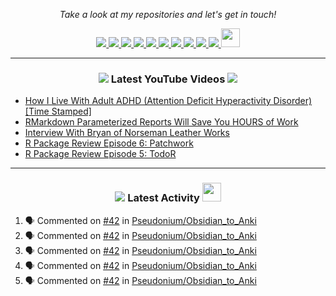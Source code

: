 <!-- Social Section -->
<p align="center">
  <i>Take a look at my repositories and let's get in touch!</i>

<p align="center">
  <a href= "https://github.com/tallguyjenks/">
    <img src="https://img.icons8.com/material-outlined/30/000000/source-code.png"/>
  </a>
  <a href= "https://www.linkedin.com/in/bryanjenks/">
    <img src="https://img.icons8.com/material-outlined/30/000000/linkedin.png"/>
  </a>
  <a href= "https://twitter.com/tallguyjenks">
    <img src="https://img.icons8.com/material-outlined/30/000000/twitter.png"/>
  </a>
  <a href= "https://www.bryanjenks.xyz">
    <img src="https://img.icons8.com/material-outlined/30/000000/geography.png"/>
  </a>
  <a href="https://www.buymeacoffee.com/tallguyjenks">
    <img src="https://img.icons8.com/material-outlined/30/000000/cafe.png"/>
  </a>
  <a href="https://www.youtube.com/c/BryanJenksTech">
    <img src="https://img.icons8.com/material-outlined/30/000000/youtube-play.png"/>
  </a>
  <a href="https://orcid.org/0000-0002-9604-3069">
    <img src="https://img.icons8.com/material-outlined/30/000000/camera-addon-identification.png"/>
  </a>
  <a href="https://github.com/tallguyjenks/CV/blob/master/CV.pdf">
    <img src="https://img.icons8.com/material-outlined/30/000000/parse-from-clipboard.png"/>
  </a>
  <a href="mailto:bryanjenks@protonmail.com">
    <img src="https://img.icons8.com/ios-glyphs/30/000000/physics.png"/>
  </a>
  <a href="https://medium.com/@tallguyjenks">
    <img src="https://img.icons8.com/ios-filled/30/000000/medium-new.png"/>
  </a>
  <a href="https://stackoverflow.com/users/12339658/tallguyjenks">
    <img src="https://cdn.jsdelivr.net/npm/simple-icons@3.0.1/icons/stackoverflow.svg" height="30px" width="30px" />
  </a>
  
</p>

---
  
<h3 align="center"><a href="https://www.youtube.com/c/BryanJenksTech"><img src="https://img.icons8.com/material-outlined/30/000000/youtube-play.png"/></a> Latest YouTube Videos <a href="https://www.youtube.com/c/BryanJenksTech"><img src="https://img.icons8.com/material-outlined/30/000000/youtube-play.png"/></a></h3>

<!-- YOUTUBE:START -->
- [How I Live With Adult ADHD (Attention Deficit Hyperactivity Disorder) [Time Stamped]](https://www.youtube.com/watch?v=5uI3xymx4do)
- [RMarkdown Parameterized Reports Will Save You HOURS of Work](https://www.youtube.com/watch?v=oFKb8WYDLB0)
- [Interview With Bryan of Norseman Leather Works](https://www.youtube.com/watch?v=erY8W6EGBYw)
- [R Package Review Episode 6: Patchwork](https://www.youtube.com/watch?v=mGz95eSRrwI)
- [R Package Review Episode 5: TodoR](https://www.youtube.com/watch?v=f4mTYyD2C-8)
<!-- YOUTUBE:END -->

---

<h3 align="center"><a href= "https://github.com/tallguyjenks/"><img src="https://img.icons8.com/material-outlined/30/000000/cafe.png"/></a> Latest Activity <a href= "https://github.com/tallguyjenks/"><img src="https://cdn.jsdelivr.net/npm/simple-icons@3.0.1/icons/stackoverflow.svg" height="30px" width="30px" /></a></h3>

<!--START_SECTION:activity-->
1. 🗣 Commented on [#42](https://github.com//Pseudonium/Obsidian_to_Anki/issues/42) in [Pseudonium/Obsidian_to_Anki](https://github.com//Pseudonium/Obsidian_to_Anki)
2. 🗣 Commented on [#42](https://github.com//Pseudonium/Obsidian_to_Anki/issues/42) in [Pseudonium/Obsidian_to_Anki](https://github.com//Pseudonium/Obsidian_to_Anki)
3. 🗣 Commented on [#42](https://github.com//Pseudonium/Obsidian_to_Anki/issues/42) in [Pseudonium/Obsidian_to_Anki](https://github.com//Pseudonium/Obsidian_to_Anki)
4. 🗣 Commented on [#42](https://github.com//Pseudonium/Obsidian_to_Anki/issues/42) in [Pseudonium/Obsidian_to_Anki](https://github.com//Pseudonium/Obsidian_to_Anki)
5. 🗣 Commented on [#42](https://github.com//Pseudonium/Obsidian_to_Anki/issues/42) in [Pseudonium/Obsidian_to_Anki](https://github.com//Pseudonium/Obsidian_to_Anki)
<!--END_SECTION:activity-->

